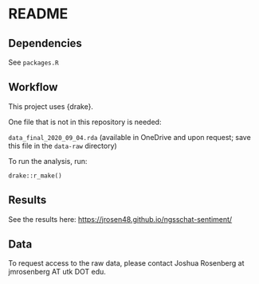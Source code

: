 # README

## Dependencies

See `packages.R`

## Workflow

This project uses {drake}. 

One file that is not in this repository is needed:

`data_final_2020_09_04.rda` (available in OneDrive and upon request; save this file in the `data-raw` directory)

To run the analysis, run:

`drake::r_make()`

## Results

See the results here: https://jrosen48.github.io/ngsschat-sentiment/

## Data

To request access to the raw data, please contact Joshua Rosenberg at jmrosenberg AT utk DOT edu.
